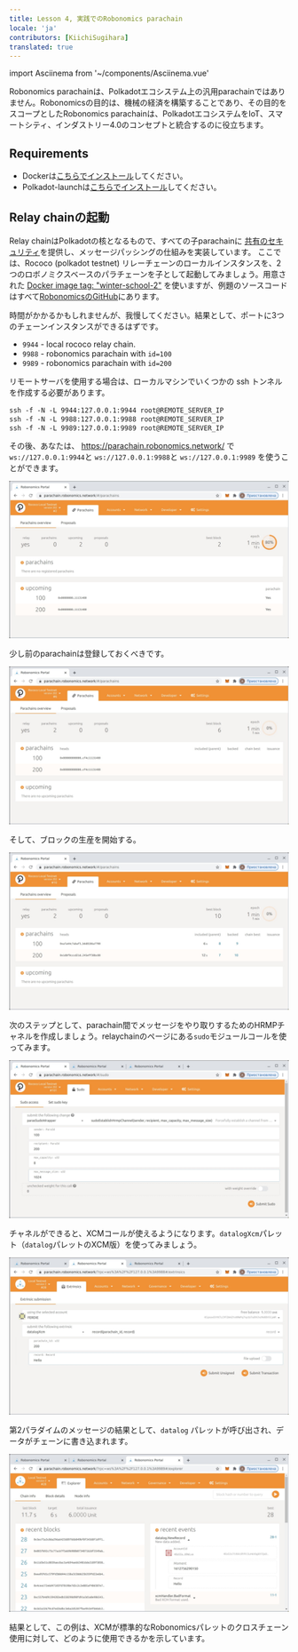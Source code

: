 ```yaml
---
title: Lesson 4, 実践でのRobonomics parachain 
locale: 'ja' 
contributors: [KiichiSugihara]
translated: true
---
```

import Asciinema from '~/components/Asciinema.vue'

Robonomics parachainは、Polkadotエコシステム上の汎用parachainではありません。Robonomicsの目的は、機械の経済を構築することであり、その目的をスコープとしたRobonomics parachainは、PolkadotエコシステムをIoT、スマートシティ、インダストリー4.0のコンセプトと統合するのに役立ちます。

## Requirements

* Dockerは[こちらでインストール](https://docs.docker.com/engine/install/)してください。
* Polkadot-launchは[こちらでインストール](https://github.com/paritytech/polkadot-launch#install)してください。

## Relay chainの起動

Relay chainはPolkadotの核となるもので、すべての子parachainに [共有のセキュリティ](https://wiki.polkadot.network/docs/en/learn-security)を提供し、メッセージパッシングの仕組みを実装しています。
ここでは、Rococo (polkadot testnet) リレーチェーンのローカルインスタンスを、2つのロボノミクスベースのパラチェーンを子として起動してみましょう。用意された [Docker image tag: "winter-school-2"](https://hub.docker.com/layers/robonomics/robonomics/winter-school-2/images/sha256-92f4795262f3ded3e6a153999d2777c4009106a7d37fd29969ebf1c3a262dc85?context=explore) を使いますが、例題のソースコードはすべて[RobonomicsのGitHub](https://github.com/airalab/robonomics/tree/master/scripts/polkadot-launch)にあります。

<Asciinema vid="419Jrg22ziFfMFPZlh2WtiLvg"/>

時間がかかるかもしれませんが、我慢してください。結果として、ポートに3つのチェーンインスタンスができるはずです。

* `9944` - local rococo relay chain.
* `9988` - robonomics parachain with `id=100`
* `9989` - robonomics parachain with `id=200`

リモートサーバを使用する場合は、ローカルマシンでいくつかの ssh トンネルを作成する必要があります。
```
ssh -f -N -L 9944:127.0.0.1:9944 root@REMOTE_SERVER_IP
ssh -f -N -L 9988:127.0.0.1:9988 root@REMOTE_SERVER_IP
ssh -f -N -L 9989:127.0.0.1:9989 root@REMOTE_SERVER_IP
```
その後、あなたは、 https://parachain.robonomics.network/ で `ws://127.0.0.1:9944`と `ws://127.0.0.1:9988`と `ws://127.0.0.1:9989` を使うことができます。

![relay](./images/ws_lesson4/upcoming.jpg)

少し前のparachainは登録しておくべきです。

![relay2](./images/ws_lesson4/parachains.jpg)

そして、ブロックの生産を開始する。

![relay3](./images/ws_lesson4/parachains2.jpg)

次のステップとして、parachain間でメッセージをやり取りするためのHRMPチャネルを作成しましょう。relaychainのページにある`sudo`モジュールコールを使ってみます。

![hrmp](./images/ws_lesson4/hrmp.jpg)

チャネルができると、XCMコールが使えるようになります。`datalogXcm`パレット（`datalog`パレットのXCM版）を使ってみましょう。

![datalogXcmSend](./images/ws_lesson4/datalogXcmSend.jpg)

第2パラダイムのメッセージの結果として、`datalog` パレットが呼び出され、データがチェーンに書き込まれます。

![datalogXcmRecv](./images/ws_lesson4/datalogXcmRecv.jpg)


結果として、この例は、XCMが標準的なRobonomicsパレットのクロスチェーン使用に対して、どのように使用できるかを示しています。